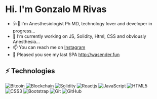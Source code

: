 # Hi. I'm Gonzalo M Rivas

- 🩺💉 I'm Anesthesiologist Ph MD, technology lover and developer in progress...
- 🔭 I’m currently working on JS, Solidity, Html, CSS and obviously Anesthesia...
- 📫 You can reach me on [Instagram](https://instagram.com/gonrivas)
- 📱 Pleased you see my last SPA http://wasender.fun

## ⚡ Technologies
![Bitcoin](https://img.shields.io/badge/Bitcoin-yellow?style=flat-square&logo=bitcoin)
![Blockchain](https://img.shields.io/badge/Ethereum-blue?style=flat-square&logo=ethereum)
![Solidity](https://img.shields.io/badge/Solidity-black?style=flat-square&logo=solidity)
![Reactjs](https://img.shields.io/badge/-React.js-black?style=flat-square&logo=react)
![JavaScript](https://img.shields.io/badge/-JavaScript-black?style=flat-square&logo=javascript)
![HTML5](https://img.shields.io/badge/-HTML5-E34F26?style=flat-square&logo=html5&logoColor=white)
![CSS3](https://img.shields.io/badge/-CSS3-1572B6?style=flat-square&logo=css3)
![Bootstrap](https://img.shields.io/badge/-Bootstrap-563D7C?style=flat-square&logo=bootstrap)
![Git](https://img.shields.io/badge/-Git-black?style=flat-square&logo=git)
![GitHub](https://img.shields.io/badge/-GitHub-181717?style=flat-square&logo=github)

